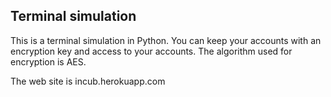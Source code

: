 ## Terminal simulation

This is a terminal simulation in Python.  You can keep your accounts with an encryption key and access to your accounts. The algorithm used for encryption is AES.

The web site is incub.herokuapp.com